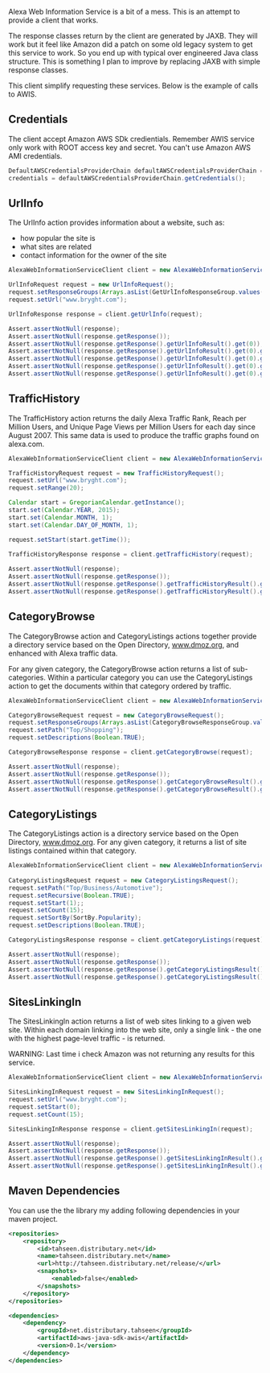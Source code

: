 
Alexa Web Information Service is a bit of a mess. This is an attempt to provide a client that works. 

The response classes return by the client are generated by JAXB. They will work but it feel like Amazon did a patch on some old legacy system to get this service to work. So you end up with typical over engineered Java class structure. This is something I plan to improve by replacing JAXB with simple response classes. 

This client simplify requesting these services. Below is the example of calls to AWIS.

## Credentials

The client accept Amazon AWS SDk credientials. Remember AWIS service only work with ROOT access key and secret. You can't use Amazon AWS AMI credentials.

```java
DefaultAWSCredentialsProviderChain defaultAWSCredentialsProviderChain = new DefaultAWSCredentialsProviderChain();
credentials = defaultAWSCredentialsProviderChain.getCredentials();
```

## UrlInfo

The UrlInfo action provides information about a website, such as:

* how popular the site is
* what sites are related
* contact information for the owner of the site

 
```java
AlexaWebInformationServiceClient client = new AlexaWebInformationServiceClient(credentials);

UrlInfoRequest request = new UrlInfoRequest();
request.setResponseGroups(Arrays.asList(GetUrlInfoResponseGroup.values()));
request.setUrl("www.bryght.com");

UrlInfoResponse response = client.getUrlInfo(request);

Assert.assertNotNull(response);
Assert.assertNotNull(response.getResponse());
Assert.assertNotNull(response.getResponse().getUrlInfoResult().get(0));
Assert.assertNotNull(response.getResponse().getUrlInfoResult().get(0).getAlexa().getContactInfo());
Assert.assertNotNull(response.getResponse().getUrlInfoResult().get(0).getAlexa().getContentData());
Assert.assertNotNull(response.getResponse().getUrlInfoResult().get(0).getAlexa().getRelated());
Assert.assertNotNull(response.getResponse().getUrlInfoResult().get(0).getAlexa().getTrafficData());
```


## TrafficHistory

The TrafficHistory action returns the daily Alexa Traffic Rank, Reach per Million Users, and Unique Page Views per Million Users for each day since August 2007. This same data is used to produce the traffic graphs found on alexa.com.

```java
AlexaWebInformationServiceClient client = new AlexaWebInformationServiceClient(credentials);

TrafficHistoryRequest request = new TrafficHistoryRequest();
request.setUrl("www.bryght.com");
request.setRange(20);

Calendar start = GregorianCalendar.getInstance();
start.set(Calendar.YEAR, 2015);
start.set(Calendar.MONTH, 1);
start.set(Calendar.DAY_OF_MONTH, 1);

request.setStart(start.getTime());

TrafficHistoryResponse response = client.getTrafficHistory(request);
       
Assert.assertNotNull(response);
Assert.assertNotNull(response.getResponse());
Assert.assertNotNull(response.getResponse().getTrafficHistoryResult().get(0));
Assert.assertNotNull(response.getResponse().getTrafficHistoryResult().get(0).getAlexa().getTrafficHistory());
```

## CategoryBrowse

The CategoryBrowse action and CategoryListings actions together provide a directory service based on the Open Directory, www.dmoz.org, and enhanced with Alexa traffic data.

For any given category, the CategoryBrowse action returns a list of sub-categories. Within a particular category you can use the CategoryListings action to get the documents within that category ordered by traffic.


```java
AlexaWebInformationServiceClient client = new AlexaWebInformationServiceClient(credentials);

CategoryBrowseRequest request = new CategoryBrowseRequest();
request.setResponseGroups(Arrays.asList(CategoryBrowseResponseGroup.values()));
request.setPath("Top/Shopping");
request.setDescriptions(Boolean.TRUE);

CategoryBrowseResponse response = client.getCategoryBrowse(request);

Assert.assertNotNull(response);
Assert.assertNotNull(response.getResponse());
Assert.assertNotNull(response.getResponse().getCategoryBrowseResult().get(0));
Assert.assertNotNull(response.getResponse().getCategoryBrowseResult().get(0).getAlexa().getCategoryBrowse());
```

## CategoryListings

The CategoryListings action is a directory service based on the Open Directory, www.dmoz.org. For any given category, it returns a list of site listings contained within that category.

```java
AlexaWebInformationServiceClient client = new AlexaWebInformationServiceClient(credentials);
 
CategoryListingsRequest request = new CategoryListingsRequest();
request.setPath("Top/Business/Automotive");
request.setRecursive(Boolean.TRUE);
request.setStart(1);;
request.setCount(15);
request.setSortBy(SortBy.Popularity);
request.setDescriptions(Boolean.TRUE);

CategoryListingsResponse response = client.getCategoryListings(request);

Assert.assertNotNull(response);
Assert.assertNotNull(response.getResponse());
Assert.assertNotNull(response.getResponse().getCategoryListingsResult().get(0));
Assert.assertNotNull(response.getResponse().getCategoryListingsResult().get(0).getAlexa().getCategoryListings());
```

## SitesLinkingIn

The SitesLinkingIn action returns a list of web sites linking to a given web site. Within each domain linking into the web site, only a single link - the one with the highest page-level traffic - is returned.

WARNING: Last time i check Amazon was not returning any results for this service.

```java
AlexaWebInformationServiceClient client = new AlexaWebInformationServiceClient(credentials);

SitesLinkingInRequest request = new SitesLinkingInRequest();
request.setUrl("www.bryght.com");
request.setStart(0);
request.setCount(15);

SitesLinkingInResponse response = client.getSitesLinkingIn(request);

Assert.assertNotNull(response);
Assert.assertNotNull(response.getResponse());
Assert.assertNotNull(response.getResponse().getSitesLinkingInResult().get(0));
Assert.assertNotNull(response.getResponse().getSitesLinkingInResult().get(0).getAlexa().getSitesLinkingIn()); 
```

## Maven Dependencies 	

You can use the the library my adding following dependencies in your maven project.

```xml
<repositories>
	<repository>
		<id>tahseen.distributary.net</id>
		<name>tahseen.distributary.net</name>
		<url>http://tahseen.distributary.net/release/</url>
		<snapshots>
			<enabled>false</enabled>
		</snapshots>
	</repository>
</repositories>

<dependencies>
	<dependency>
		<groupId>net.distributary.tahseen</groupId>
		<artifactId>aws-java-sdk-awis</artifactId>
		<version>0.1</version>
	</dependency>
</dependencies>
```
